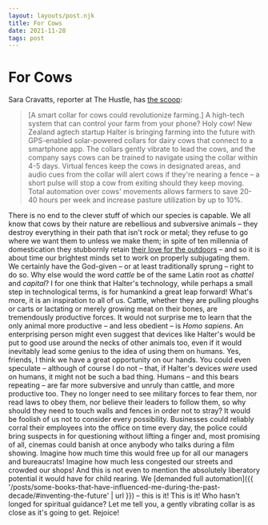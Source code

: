 ```yaml
---
layout: layouts/post.njk
title: For Cows
date: 2021-11-28
tags: post
---
```


# For Cows

Sara Cravatts, reporter at The Hustle, has [the scoop](https://cc.bingj.com/cache.aspx?q=url:https%3A%2F%2Fthehustle.co%2F11192021-cow-smart-collar%2F&d=1827724598948&mkt=en-WW&setlang=en-US&w=7qhyrGk3KV-yJG3ss4GwsHeH9GZ03vHv):

> [A smart collar for cows could revolutionize farming.] A high-tech system that can control your farm from your phone? Holy cow! New Zealand agtech startup Halter is bringing farming into the future with GPS-enabled solar-powered collars for dairy cows that connect to a smartphone app. The collars gently vibrate to lead the cows, and the company says cows can be trained to navigate using the collar within 4-5 days. Virtual fences keep the cows in designated areas, and audio cues from the collar will alert cows if they're nearing a fence – a short pulse will stop a cow from exiting should they keep moving. Total automation over cows' movements allows farmers to save 20-40 hours per week and increase pasture utilization by up to 10%.

There is no end to the clever stuff of which our species is capable. We all know that cows by their nature are rebellious and subversive animals – they destroy everything in their path that isn't rock or metal; they refuse to go where we want them to unless we make them; in spite of ten millennia of domestication they stubbornly retain [their love for the outdoors](https://www.youtube.com/watch?v=BggwEPzEsbE) – and so it is about time our brightest minds set to work on properly subjugating them. We certainly have the God-given – or at least traditionally sprung – right to do so. Why else would the word _cattle_ be of the same Latin root as _chattel_ and _capital_? I for one think that Halter's technology, while perhaps a small step in technological terms, is for humankind a great leap forward! What's more, it is an inspiration to all of us. Cattle, whether they are pulling ploughs or carts or lactating or merely growing meat on their bones, are tremendously productive forces. It would not surprise me to learn that the only animal more productive – and less obedient – is _Homo sapiens_. An enterprising person might even suggest that devices like Halter's would be put to good use around the necks of other animals too, even if it would inevitably lead some genius to the idea of using them on humans. Yes, friends, I think we have a great opportunity on our hands. You could even speculate – although of course I do not – that, if Halter's devices _were_ used on humans, it might not be such a bad thing. Humans – and this bears repeating – are far more subversive and unruly than cattle, and more productive too. They no longer need to see military forces to fear them, nor read laws to obey them, nor believe their leaders to follow them, so why should they need to touch walls and fences in order not to stray? It would be foolish of us not to consider every possibility. Businesses could reliably corral their employees into the office on time every day, the police could bring suspects in for questioning without lifting a finger and, most promising of all, cinemas could banish at once anybody who talks during a film showing. Imagine how much time this would free up for all our managers and bureaucrats! Imagine how much less congested our streets and crowded our shops! And this is not even to mention the absolutely liberatory potential it would have for child rearing. We [demanded full automation]({{ '/posts/some-books-that-have-influenced-me-during-the-past-decade/#inventing-the-future' | url }}) – this is it! This is it! Who hasn't longed for spiritual guidance? Let me tell you, a gently vibrating collar is as close as it's going to get. Rejoice!
